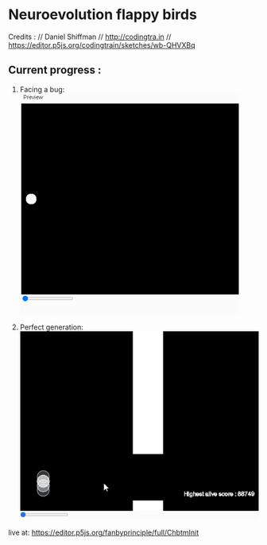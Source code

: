 # Neuroevolution flappy birds

Credits : // Daniel Shiffman
// http://codingtra.in
// https://editor.p5js.org/codingtrain/sketches/wb-QHVXBq


## Current progress :

1. Facing a bug:
![](bug.png)

2. Perfect generation:
![](perfect_geny.gif)

live at: https://editor.p5js.org/fanbyprinciple/full/ChbtmInit